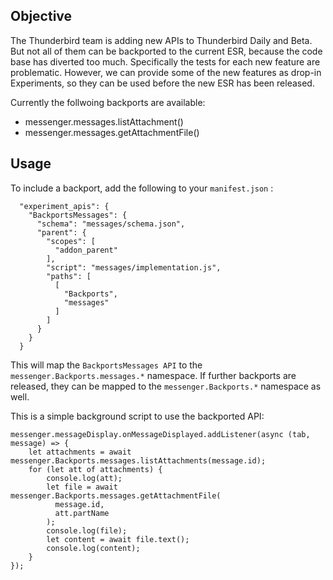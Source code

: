 ## Objective

The Thunderbird team is adding new APIs to Thunderbird Daily and Beta. But not all of them can be backported to the current ESR, because the code base has diverted too much. Specifically the tests for each new feature are problematic. However, we can provide some of the new features as drop-in Experiments, so they can be used before the new ESR has been released.

Currently the follwoing backports are available:

* messenger.messages.listAttachment()
* messenger.messages.getAttachmentFile()

## Usage

To include a backport, add the following to your `manifest.json` :

```
  "experiment_apis": {
    "BackportsMessages": {
      "schema": "messages/schema.json",
      "parent": {
        "scopes": [
          "addon_parent"
        ],
        "script": "messages/implementation.js",
        "paths": [
          [
            "Backports",
            "messages"
          ]
        ]
      }
    }
  }
```

This will map the `BackportsMessages API` to the `messenger.Backports.messages.*` namespace. If further backports are released, they can be mapped to the `messenger.Backports.*` namespace as well.

This is a simple background script to use the backported API:

```
messenger.messageDisplay.onMessageDisplayed.addListener(async (tab, message) => {
    let attachments = await messenger.Backports.messages.listAttachments(message.id);
    for (let att of attachments) {
        console.log(att);
        let file = await messenger.Backports.messages.getAttachmentFile(
          message.id,
          att.partName
        );
        console.log(file);
        let content = await file.text();
        console.log(content);
    }
});
```
